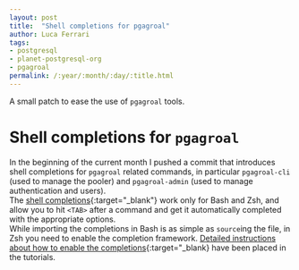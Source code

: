 ```yaml
---
layout: post
title:  "Shell completions for pgagroal"
author: Luca Ferrari
tags:
- postgresql
- planet-postgresql-org
- pgagroal
permalink: /:year/:month/:day/:title.html
---
```

A small patch to ease the use of `pgagroal` tools.

# Shell completions for `pgagroal`

In the beginning of the current month I pushed a commit that introduces shell completions for `pgagroal` related commands, in particular `pgagroal-cli` (used to manage the pooler) and `pgagroal-admin` (used to manage authentication and users).
<br/>
The [shell completions](https://github.com/agroal/pgagroal/commit/1296cc4216c73119a1ff4c3a3ffd0c610ca04f69){:target="_blank"} work only for Bash and Zsh, and allow you to hit `<TAB>` after a command and get it automatically completed with the appropriate options.
<br/>
While importing the completions in Bash is as simple as `source`ing the file, in Zsh you need to enable the completion framework. [Detailed instructions about how to enable the completions](https://github.com/agroal/pgagroal/blob/master/doc/tutorial/01_install.md#shell-completion){:target="_blank} have been placed in the tutorials.
